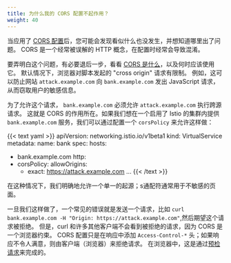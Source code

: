 ```yaml
---
title: 为什么我的 CORS 配置不起作用？
weight: 40
---
```


当应用了 [CORS 配置](/zh/docs/reference/config/networking/virtual-service/#CorsPolicy)后，您可能会发现看似什么也没发生，并想知道哪里出了问题。
CORS 是一个经常被误解的 HTTP 概念，在配置时经常会导致混淆。

要弄明白这个问题，有必要退后一步，看看 [CORS 是什么](https://developer.mozilla.org/zh/docs/Web/HTTP/CORS)，以及何时应该使用它。
默认情况下，浏览器对脚本发起的 "cross origin" 请求有限制。
例如，这可以防止网站 `attack.example.com` 向 `bank.example.com` 发出 JavaScript 请求，从而窃取用户的敏感信息。

为了允许这个请求， `bank.example.com` 必须允许 `attack.example.com` 执行跨源请求。
这就是 CORS 的作用所在。如果我们想在一个启用了 Istio 的集群内提供 `bank.example.com` 服务，我们可以通过配置一个 `corsPolicy` 来允许这样做：

{{< text yaml >}}
apiVersion: networking.istio.io/v1beta1
kind: VirtualService
metadata:
  name: bank
spec:
  hosts:
  - bank.example.com
  http:
  - corsPolicy:
      allowOrigins:
      - exact: https://attack.example.com
...
{{< /text >}}

在这种情况下，我们明确地允许一个单一的起源；s通配符通常用于不敏感的页面。

一旦我们这样做了，一个常见的错误就是发送一个请求，比如 `curl bank.example.com -H "Origin: https://attack.example.com"`,然后期望这个请求被拒绝。
但是，curl 和许多其他客户端不会看到被拒绝的请求，因为 CORS 是一个浏览器约束。
CORS 配置只是在响应中添加 `Access-Control-*` 头；如果响应不令人满意，则由客户端（浏览器）来拒绝请求。
在浏览器中，这是通过[预检请求](https://developer.mozilla.org/zh/docs/Web/HTTP/CORS#preflighted_requests)来完成的。